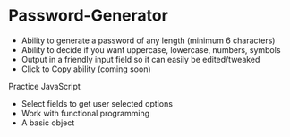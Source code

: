 # Password-Generator

+ Ability to generate a password of any length (minimum 6 characters) <br>
+ Ability to decide if you want uppercase, lowercase, numbers, symbols <br>
+ Output in a friendly input field so it can easily be edited/tweaked <br>
+ Click to Copy ability (coming soon)

Practice JavaScript
+ Select fields to get user selected options
+ Work with functional programming
+ A basic object
